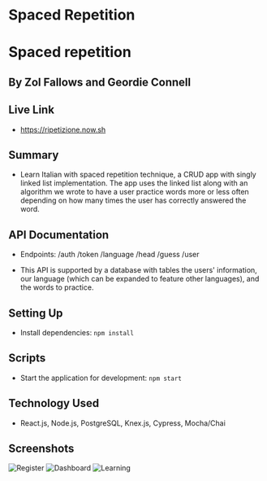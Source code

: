 # Spaced Repetition 

# Spaced repetition
## By Zol Fallows and Geordie Connell

## Live Link
- https://ripetizione.now.sh

## Summary

- Learn Italian with spaced repetition technique, a CRUD app with singly linked list implementation. The app uses the linked list along with an algorithm we wrote to have a user practice words more or less often depending on how many times the user has correctly answered the word.

## API Documentation
- Endpoints:
    /auth
        /token
    /language
        /head
        /guess
    /user
    

- This API is supported by a database with tables the users' information, our language (which can be expanded to feature other languages), and the words to practice.

## Setting Up

- Install dependencies: `npm install`

## Scripts

- Start the application for development: `npm start`

## Technology Used

- React.js, Node.js, PostgreSQL, Knex.js, Cypress, Mocha/Chai

## Screenshots

![Register](https://i.imgur.com/Ymw7nH4.png)
![Dashboard](https://i.imgur.com/4C2tQUF.png)
![Learning](https://i.imgur.com/TgjO2QE.png)

